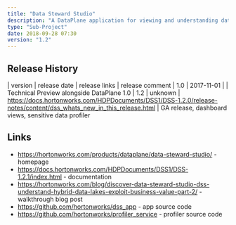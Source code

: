 ```yaml
---
title: "Data Steward Studio"
description: "A DataPlane application for viewing and understanding data assets, with supported data assets currently limited to Hive tables on clusters with Atlas and Ranger installed.  Supports viewing metadata associated with data assets (including properties, lineage, security policies and audit logs), profiling of data (with profiling performed by a background Spark process, with support for data summarisation, identifying sensitive/personal data and profiling user access to data), grouping of data assets into asset collections, taging and rating of data assets and collections and dashboard views of metadata by cluster and collection."
type: "Sub-Project"
date: 2018-09-28 07:30
version: "1.2"
---
```

## Release History

| version | release date | release links | release comment
| 1.0 | 2017-11-01 | | Technical Preview alongside DataPlane 1.0
| 1.2 | unknown | <https://docs.hortonworks.com/HDPDocuments/DSS1/DSS-1.2.0/release-notes/content/dss_whats_new_in_this_release.html> | GA release, dashboard views, sensitive data profiler

## Links

* <https://hortonworks.com/products/dataplane/data-steward-studio/> - homepage
* <https://docs.hortonworks.com/HDPDocuments/DSS1/DSS-1.2.1/index.html> - documentation
* <https://hortonworks.com/blog/discover-data-steward-studio-dss-understand-hybrid-data-lakes-exploit-business-value-part-2/> - walkthrough blog post
* <https://github.com/hortonworks/dss_app> - app source code
* <https://github.com/hortonworks/profiler_service> - profiler source code